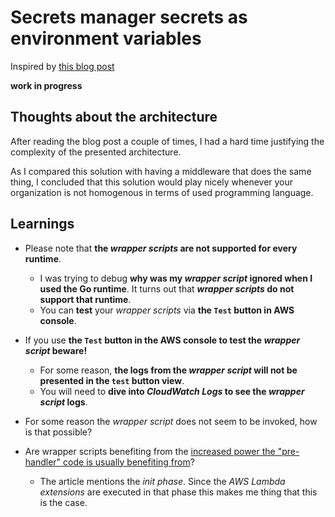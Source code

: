 # Secrets manager secrets as environment variables

Inspired by [this blog post](https://aws.amazon.com/blogs/compute/creating-aws-lambda-environmental-variables-from-aws-secrets-manager/)

**work in progress**

## Thoughts about the architecture

After reading the blog post a couple of times, I had a hard time justifying the complexity of the presented architecture.

As I compared this solution with having a middleware that does the same thing, I concluded that this solution would play nicely whenever your organization is not homogenous in terms of used programming language.

## Learnings

- Please note that **the _wrapper scripts_ are not supported for every runtime**.

  - I was trying to debug **why was my _wrapper script_ ignored when I used the Go runtime**. It turns out that **_wrapper scripts_ do not support that runtime**.
  - You can **test** your _wrapper scripts_ via **the `Test` button in AWS console**.

- If you use **the `Test` button in the AWS console to test the _wrapper script_ beware!**

  - For some reason, **the logs from the _wrapper script_ will not be presented in the `test` button view**.
  - You will need to **dive into _CloudWatch Logs_ to see the _wrapper script_ logs**.

- For some reason the _wrapper script_ does not seem to be invoked, how is that possible?

- Are wrapper scripts benefiting from the [increased power the "pre-handler" code is usually benefiting from](https://hichaelmart.medium.com/shave-99-93-off-your-lambda-bill-with-this-one-weird-trick-33c0acebb2ea)?
  - The article mentions the _init phase_. Since the _AWS Lambda extensions_ are executed in that phase this makes me thing that this is the case.
